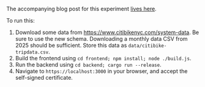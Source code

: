 The accompanying blog post for this experiment [lives here](https://adamfaulkner.github.io/binary_formats_are_better_than_json_in_browsers).


To run this:

1. Download some data from https://www.citibikenyc.com/system-data. Be sure to use the new schema. Downloading a monthly data CSV from 2025 should be sufficient. Store this data as `data/citibike-tripdata.csv`.
2. Build the frontend using `cd frontend; npm install; node ./build.js`.
3. Run the backend using `cd backend; cargo run --release`.
4. Navigate to `https://localhost:3000` in your browser, and accept the self-signed certificate.


